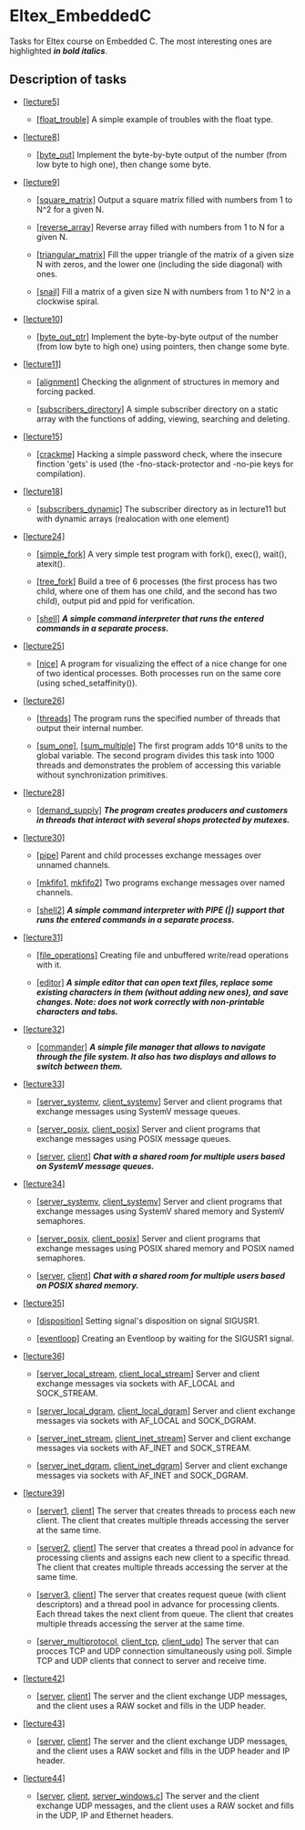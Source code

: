 # Eltex_EmbeddedC

Tasks for Eltex course on Embedded C.
The most interesting ones are highlighted ***in bold italics***.

## Description of tasks

* [[lecture5]](./lecture5)

  - [[float_trouble]](./lecture5/float_trouble.c)
  A simple example of troubles with the float type.

* [[lecture8]](./lecture8)

  - [[byte_out]](./lecture8/byte_out.c)
  Implement the byte-by-byte output of the number (from low byte to high one),
  then change some byte.

* [[lecture9]](./lecture9)

  - [[square_matrix]](./lecture9/square_matrix.c)
  Output a square matrix filled with numbers from 1 to N^2 for a given N.
    
  - [[reverse_array]](./lecture9/reverse_array.c)
  Reverse array filled with numbers from 1 to N for a given N.
    
  - [[triangular_matrix]](./lecture9/triangular_matrix.c)
  Fill the upper triangle of the matrix of a given size N with zeros, and the
  lower one (including the side diagonal) with ones.
    
  - [[snail]](./lecture9/snail.c)
  Fill a matrix of a given size N with numbers from 1 to N^2 in a clockwise
  spiral.

* [[lecture10]](./lecture10)

  - [[byte_out_ptr]](./lecture10/byte_out_ptr.c)
  Implement the byte-by-byte output of the number (from low byte to high one)
  using pointers, then change some byte.

* [[lecture11]](./lecture11)

  - [[alignment]](./lecture11/alignment.c)
  Checking the alignment of structures in memory and forcing packed.

  - [[subscribers_directory]](./lecture11/subscribers_directory.c)
  A simple subscriber directory on a static array with the functions of
  adding, viewing, searching and deleting.

* [[lecture15]](./lecture15)

  - [[crackme]](./lecture15/crackme.c)
  Hacking a simple password check, where the insecure finction 'gets' is used
  (the -fno-stack-protector and -no-pie keys for compilation).

* [[lecture18]](./lecture18)

  - [[subscribers_dynamic]](./lecture18/subscribers_dynamic.c)
  The subscriber directory as in lecture11 but with dynamic arrays
  (realocation with one element)

* [[lecture24]](./lecture24)

  - [[simple_fork]](./lecture24/simple_fork.c)
  A very simple test program with fork(), exec(), wait(), atexit().

  - [[tree_fork]](./lecture24/tree_fork.c)
  Build a tree of 6 processes (the first process has two child, where one of
  them has one child, and the second has two child), output pid and ppid for
  verification.
    
  - [[shell]](./lecture24/shell.c)
  ***A simple command interpreter that runs the entered commands in a separate
  process.***

* [[lecture25]](./lecture25)

  - [[nice]](./lecture25/nice.c)
  A program for visualizing the effect of a nice change for one of two
  identical processes. Both processes run on the same core (using
  sched_setaffinity()).

* [[lecture26]](./lecture26)

  - [[threads]](./lecture26/threads.c)
  The program runs the specified number of threads that output their internal
  number.

  - [[sum_one]](./lecture26/sum_one.c),
  [[sum_multiple]](./lecture26/sum_multiple.c)
  The first program adds 10^8 units to the global variable. The second program
  divides this task into 1000 threads and demonstrates the problem of
  accessing this variable without synchronization primitives.

* [[lecture28]](./lecture28)

  - [[demand_supply]](./lecture28/demand_supply.c)
  ***The program creates producers and customers in threads that interact with
  several shops protected by mutexes.***

* [[lecture30]](./lecture30)

  - [[pipe]](./lecture30/pipe.c)
  Parent and child processes exchange messages over unnamed channels.

  - [[mkfifo1](./lecture30/mkfifo1.c), [mkfifo2](./lecture30/mkfifo2.c)]
  Two programs exchange messages over named channels.

  - [[shell2]](./lecture30/shell2.c)
  ***A simple command interpreter with PIPE (|) support that runs the entered
  commands in a separate process.***

* [[lecture31]](./lecture31)

  - [[file_operations]](./lecture31/file_operations.c)
  Creating file and unbuffered write/read operations with it.

  - [[editor]](./lecture31/editor.c)
  ***A simple editor that can open text files, replace some existing characters
  in them (without adding new ones), and save changes. Note: does not work
  correctly with non-printable characters and tabs.***

* [[lecture32]](./lecture32)

  - [[commander]](./lecture32/commander.c)
  ***A simple file manager that allows to navigate through the file system.
  It also has two displays and allows to switch between them.***

* [[lecture33]](./lecture33)

  - [[server_systemv](./lecture33/server_systemv.c),
     [client_systemv](./lecture33/client_systemv.c)]
  Server and client programs that exchange messages using SystemV message
  queues.

  - [[server_posix](./lecture33/server_posix.c),
     [client_posix](./lecture33/client_posix.c)]
  Server and client programs that exchange messages using POSIX message
  queues.
    
  - [[server](./lecture33/server.c), [client](./lecture33/client.c)]
  ***Chat with a shared room for multiple users based on SystemV message
  queues.***

* [[lecture34]](./lecture34)

  - [[server_systemv](./lecture34/server_systemv.c),
     [client_systemv](./lecture34/client_systemv.c)]
  Server and client programs that exchange messages using SystemV shared
  memory and SystemV semaphores.

  - [[server_posix](./lecture34/server_posix.c),
     [client_posix](./lecture34/client_posix.c)]
  Server and client programs that exchange messages using POSIX shared
  memory and POSIX named semaphores.
     
  - [[server](./lecture34/server.c), [client](./lecture34/client.c)]
  ***Chat with a shared room for multiple users based on POSIX shared
  memory.***

* [[lecture35]](./lecture35)

  - [[disposition]](./lecture35/disposition.c)
  Setting signal's disposition on signal SIGUSR1.

  - [[eventloop]](./lecture35/eventloop.c)
  Creating an Eventloop by waiting for the SIGUSR1 signal.

* [[lecture36]](./lecture36)

  - [[server_local_stream](./lecture36/server_local_stream.c),
     [client_local_stream](./lecture36/client_local_stream.c)]
  Server and client exchange messages via sockets with AF_LOCAL and
  SOCK_STREAM.

  - [[server_local_dgram](./lecture36/server_local_dgram.c),
     [client_local_dgram](./lecture36/client_local_dgram.c)]
  Server and client exchange messages via sockets with AF_LOCAL and
  SOCK_DGRAM.

  - [[server_inet_stream](./lecture36/server_inet_stream.c),
     [client_inet_stream](./lecture36/client_inet_stream.c)]
  Server and client exchange messages via sockets with AF_INET and
  SOCK_STREAM.

  - [[server_inet_dgram](./lecture36/server_inet_dgram.c),
     [client_inet_dgram](./lecture36/client_inet_dgram.c)]
  Server and client exchange messages via sockets with AF_INET and
  SOCK_DGRAM.

* [[lecture39]](./lecture39)

  - [[server1](./lecture39/server1.c), [client](./lecture39/client.c)]
  The server that creates threads to process each new client. The client that
  creates multiple threads accessing the server at the same time.

  - [[server2](./lecture39/server2.c), [client](./lecture39/client.c)]
  The server that creates a thread pool in advance for processing clients and
  assigns each new client to a specific thread. The client that creates
  multiple threads accessing the server at the same time.
    
  - [[server3](./lecture39/server3.c), [client](./lecture39/client.c)]
  The server that creates request queue (with client descriptors) and a thread
  pool in advance for processing clients. Each thread takes the next client
  from  queue. The client that creates multiple threads accessing the server
  at the same time.

  - [[server_multiprotocol](./lecture39/server_multiprotocol.c),
     [client_tcp](./lecture39/client_tcp.c),
     [client_udp](./lecture39/client_udp.c)] 
  The server that can procces TCP and UDP connection simultaneously using
  poll. Simple TCP and UDP clients that connect to server and receive time.

* [[lecture42]](./lecture42)

  - [[server](./lecture42/server.c), [client](./lecture42/client.c)]
  The server and the client exchange UDP messages, and the client uses a RAW
  socket and fills in the UDP header.

* [[lecture43]](./lecture43)

  - [[server](./lecture43/server.c), [client](./lecture43/client.c)]
  The server and the client exchange UDP messages, and the client uses a RAW
  socket and fills in the UDP header and IP header.

* [[lecture44]](./lecture44)

  - [[server](./lecture44/server.c), [client](./lecture44/client.c),
     [server_windows.c](./lecture44/server_windows.c)]
  The server and the client exchange UDP messages, and the client uses a RAW
  socket and fills in the UDP, IP and Ethernet headers.







